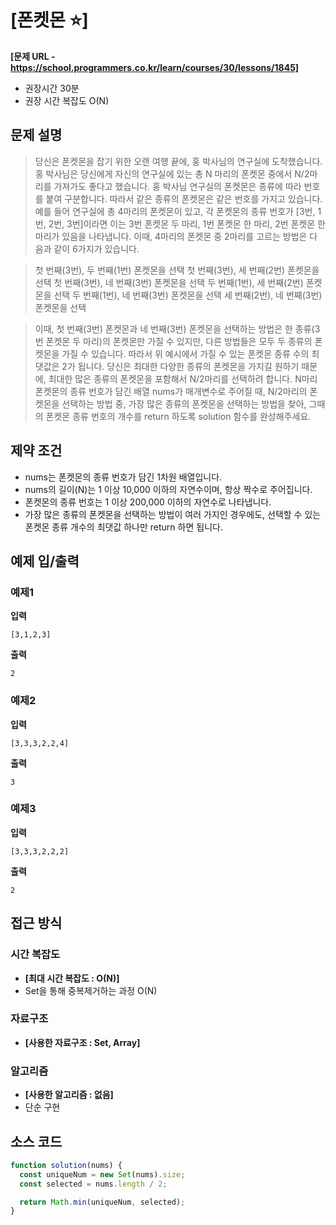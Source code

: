 # [폰켓몬 ⭐]

**[문제 URL - https://school.programmers.co.kr/learn/courses/30/lessons/1845]**

- 권장시간 30분
- 권장 시간 복잡도 O(N)

## 문제 설명

> 당신은 폰켓몬을 잡기 위한 오랜 여행 끝에, 홍 박사님의 연구실에 도착했습니다. 홍 박사님은 당신에게 자신의 연구실에 있는 총 N 마리의 폰켓몬 중에서 N/2마리를 가져가도 좋다고 했습니다.
> 홍 박사님 연구실의 폰켓몬은 종류에 따라 번호를 붙여 구분합니다. 따라서 같은 종류의 폰켓몬은 같은 번호를 가지고 있습니다. 예를 들어 연구실에 총 4마리의 폰켓몬이 있고, 각 폰켓몬의 종류 번호가 [3번, 1번, 2번, 3번]이라면 이는 3번 폰켓몬 두 마리, 1번 폰켓몬 한 마리, 2번 폰켓몬 한 마리가 있음을 나타냅니다. 이때, 4마리의 폰켓몬 중 2마리를 고르는 방법은 다음과 같이 6가지가 있습니다.

> 첫 번째(3번), 두 번째(1번) 폰켓몬을 선택
> 첫 번째(3번), 세 번째(2번) 폰켓몬을 선택
> 첫 번째(3번), 네 번째(3번) 폰켓몬을 선택
> 두 번째(1번), 세 번째(2번) 폰켓몬을 선택
> 두 번째(1번), 네 번째(3번) 폰켓몬을 선택
> 세 번째(2번), 네 번째(3번) 폰켓몬을 선택

> 이때, 첫 번째(3번) 폰켓몬과 네 번째(3번) 폰켓몬을 선택하는 방법은 한 종류(3번 폰켓몬 두 마리)의 폰켓몬만 가질 수 있지만, 다른 방법들은 모두 두 종류의 폰켓몬을 가질 수 있습니다. 따라서 위 예시에서 가질 수 있는 폰켓몬 종류 수의 최댓값은 2가 됩니다.
> 당신은 최대한 다양한 종류의 폰켓몬을 가지길 원하기 때문에, 최대한 많은 종류의 폰켓몬을 포함해서 N/2마리를 선택하려 합니다. N마리 폰켓몬의 종류 번호가 담긴 배열 nums가 매개변수로 주어질 때, N/2마리의 폰켓몬을 선택하는 방법 중, 가장 많은 종류의 폰켓몬을 선택하는 방법을 찾아, 그때의 폰켓몬 종류 번호의 개수를 return 하도록 solution 함수를 완성해주세요.

## 제약 조건

- nums는 폰켓몬의 종류 번호가 담긴 1차원 배열입니다.
- nums의 길이(N)는 1 이상 10,000 이하의 자연수이며, 항상 짝수로 주어집니다.
- 폰켓몬의 종류 번호는 1 이상 200,000 이하의 자연수로 나타냅니다.
- 가장 많은 종류의 폰켓몬을 선택하는 방법이 여러 가지인 경우에도, 선택할 수 있는 폰켓몬 종류 개수의 최댓값 하나만 return 하면 됩니다.

## 예제 입/출력

### 예제1

**입력**

`[3,1,2,3]`

**출력**

`2`

### 예제2

**입력**

`[3,3,3,2,2,4]`

**출력**

`3`

### 예제3

**입력**

`[3,3,3,2,2,2]`

**출력**

`2`

## 접근 방식

### 시간 복잡도

- **[최대 시간 복잡도 : O(N)]**
- Set을 통해 중복제거하는 과정 O(N)

### 자료구조

- **[사용한 자료구조 : Set, Array]**

### 알고리즘

- **[사용한 알고리즘 : 없음]**
- 단순 구현

## 소스 코드

```javascript
function solution(nums) {
  const uniqueNum = new Set(nums).size;
  const selected = nums.length / 2;

  return Math.min(uniqueNum, selected);
}
```
